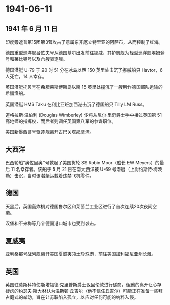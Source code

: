 # 1941-06-11

## 1941 年 6 月 11 日

印度旁遮普第15团第3营攻占了意属东非厄立特里亚的阿萨布，从而控制了红海。

德国重型巡洋舰吕佐夫号从德国基尔出发前往挪威，其护航舰为轻型巡洋舰埃姆登号和莱比锡号以及六艘驱逐舰。

德国潜艇 U-79 于 20 时 51 分在冰岛以西 150 英里处击沉了挪威船只
Havtor，6 人死亡，14 人幸存。

英国潜艇托贝号在希腊莱斯博斯岛以南 15
英里处撞沉了一艘用作德国部队运输的希腊渔船。

英国潜艇 HMS Taku 在利比亚班加西港击沉了德国船只 Tilly LM Russ。

道格拉斯·温伯利 (Douglas Wimberley) 少将从尼尔·里奇爵士手中接过英国第 51
高地师的指挥权，而后者则调任英国第八军的参谋职位。

美国新墨西哥号驱逐舰离开古巴关塔那摩湾。

## 大西洋

巴西轮船"奥佐里奥"号救起了美国货轮 SS Robin Moor（船长 EW Meyers）的最后
11 名幸存者。该船于 5 月 21 日在南大西洋被 U-69
号潜艇（上尉约斯特·梅茨勒）击沉，当时该潜艇运载着违禁飞机零件。

## 德国

天黑后，英国轰炸机对德国鲁尔区和莱茵兰工业区进行了首次连续20次夜间空袭。

汉堡和不来梅等几个德国港口城市也受到袭击。

## 夏威夷

亚利桑那号战列舰离开美国夏威夷领土珍珠港，前往美国加利福尼亚州长滩。

## 英国

英国驻莫斯科特使斯塔福德·克里普斯爵士返回伦敦进行磋商，但他的离开让心存疑虑的约瑟夫·斯大林认为温斯顿·丘吉尔（他不信任丘吉尔）可能正在准备一些拜占庭式的举动，旨在让苏联陷入孤立，以应对任何可能的纳粹入侵。

